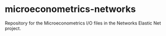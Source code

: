 # microeconometrics-networks
Repository for the Microeconometrics I/O files in the Networks Elastic Net project.
